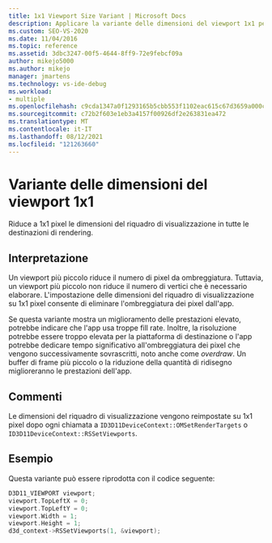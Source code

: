 ```yaml
---
title: 1x1 Viewport Size Variant | Microsoft Docs
description: Applicare la variante delle dimensioni del viewport 1x1 per ridurre le dimensioni del viewport in tutte le destinazioni di rendering a 1x1 pixel.
ms.custom: SEO-VS-2020
ms.date: 11/04/2016
ms.topic: reference
ms.assetid: 3dbc3247-00f5-4644-8ff9-72e9febcf09a
author: mikejo5000
ms.author: mikejo
manager: jmartens
ms.technology: vs-ide-debug
ms.workload:
- multiple
ms.openlocfilehash: c9cda1347a0f1293165b5cbb553f1102eac615c67d3659a000c263bd762d17fe
ms.sourcegitcommit: c72b2f603e1eb3a4157f00926df2e263831ea472
ms.translationtype: MT
ms.contentlocale: it-IT
ms.lasthandoff: 08/12/2021
ms.locfileid: "121263660"
---
```

# <a name="1x1-viewport-size-variant"></a>Variante delle dimensioni del viewport 1x1
Riduce a 1x1 pixel le dimensioni del riquadro di visualizzazione in tutte le destinazioni di rendering.

## <a name="interpretation"></a>Interpretazione
 Un viewport più piccolo riduce il numero di pixel da ombreggiatura. Tuttavia, un viewport più piccolo non riduce il numero di vertici che è necessario elaborare. L'impostazione delle dimensioni del riquadro di visualizzazione su 1x1 pixel consente di eliminare l'ombreggiatura dei pixel dall'app.

 Se questa variante mostra un miglioramento delle prestazioni elevato, potrebbe indicare che l'app usa troppe fill rate. Inoltre, la risoluzione potrebbe essere troppo elevata per la piattaforma di destinazione o l'app potrebbe dedicare tempo significativo all'ombreggiatura dei pixel che vengono successivamente sovrascritti, noto anche come *overdraw*. Un buffer di frame più piccolo o la riduzione della quantità di ridisegno miglioreranno le prestazioni dell'app.

## <a name="remarks"></a>Commenti
 Le dimensioni del riquadro di visualizzazione vengono reimpostate su 1x1 pixel dopo ogni chiamata a `ID3D11DeviceContext::OMSetRenderTargets` o `ID3D11DeviceContext::RSSetViewports`.

## <a name="example"></a>Esempio
 Questa variante può essere riprodotta con il codice seguente:

```cpp
D3D11_VIEWPORT viewport;
viewport.TopLeftX = 0;
viewport.TopLeftY = 0;
viewport.Width = 1;
viewport.Height = 1;
d3d_context->RSSetViewports(1, &viewport);
```
